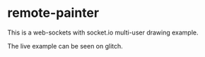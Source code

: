 # remote-painter
 
This is a web-sockets with socket.io multi-user drawing example. 

The live example can be seen on glitch.   

 
